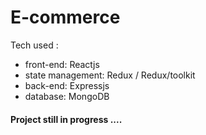 # E-commerce  

Tech used :

- front-end: Reactjs
- state management: Redux / Redux/toolkit
- back-end: Expressjs
- database: MongoDB

#### Project still in progress ....




